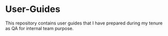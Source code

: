 # User-Guides
This repository contains user guides that I have prepared during my tenure as QA for internal team purpose.
